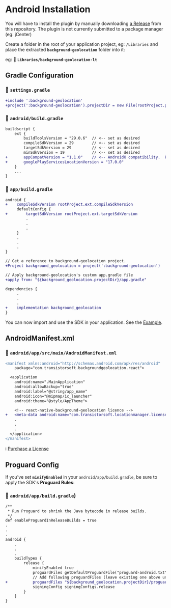 # Android Installation

You will have to install the plugin by manually downloading [a Release](https://github.com/transistorsoft/background-geolocation-lt/releases) from this repository.  The plugin is not currently submitted to a package manager (eg: jCenter)

Create a folder in the root of your application project, eg: `/Libraries` and place the extracted **`background-geolocation`** folder into it:

eg: :open_file_folder: **`Libraries/background-geolocation-lt`**

## Gradle Configuration

### :open_file_folder: **`settings.gradle`**

```diff
+include ':background-geolocation'
+project(':background-geolocation').projectDir = new File(rootProject.projectDir, './Libraries/background-geolocation-lt/android/background-geolocation')
```

### :open_file_folder: **`android/build.gradle`**

```diff
buildscript {
    ext {
        buildToolsVersion = "29.0.6"  // <-- set as desired
        compileSdkVersion = 29        // <-- set as desired
        targetSdkVersion = 29         // <-- set as desired
        minSdkVersion = 19            // <-- set as desired
+       appCompatVersion = "1.1.0"    // <-- AndroidX compatibility.  For pre-androidX, specify `com.android.support` version.
+       googlePlayServicesLocationVersion = "17.0.0"
    }
    ...
}
```

### :open_file_folder: **`app/build.gradle`**

```diff
android {
+    compileSdkVersion rootProject.ext.compileSdkVersion
     defaultConfig {
+        targetSdkVersion rootProject.ext.targetSdkVersion
         .
         .
         .
     }
     .
     .
     .
}

// Get a reference to background-geolocation project.
+Project background_geolocation = project(':background-geolocation')

// Apply background-geolocation's custom app.gradle file
+apply from: "${background_geolocation.projectDir}/app.gradle"

dependencies {
     .
     .
     .
+    implementation background_geolocation
}

```

You can now import and use the SDK in your application.  See the [Example](../README.md#android).

## AndroidManifest.xml

### :open_file_folder: **`android/app/src/main/AndroidManifest.xml`**

```diff
<manifest xmlns:android="http://schemas.android.com/apk/res/android"
    package="com.transistorsoft.backgroundgeolocation.react">

  <application
    android:name=".MainApplication"
    android:allowBackup="true"
    android:label="@string/app_name"
    android:icon="@mipmap/ic_launcher"
    android:theme="@style/AppTheme">

    <!-- react-native-background-geolocation licence -->
+   <meta-data android:name="com.transistorsoft.locationmanager.license" android:value="YOUR_LICENCE_KEY_HERE" />
    .
    .
    .
  </application>
</manifest>

```

:information_source: [Purchase a License](http://www.transistorsoft.com/shop/products/native-background-geolocation)

## Proguard Config

If you've set **`minifyEnabled`** in your `android/app/build.gradle`, be sure to apply the SDK's **Proguard Rules**:

### :open_file_folder: `android/app/build.gradle`)

```diff
/**
 * Run Proguard to shrink the Java bytecode in release builds.
 */
def enableProguardInReleaseBuilds = true
.
.
.
android {
    .
    .
    .
    buildTypes {
        release {
            minifyEnabled true
            proguardFiles getDefaultProguardFile("proguard-android.txt"), "proguard-rules.pro"
            // Add following proguardFiles (leave existing one above untouched)
+           proguardFiles "${background_geolocation.projectDir}/proguard-rules.pro"
            signingConfig signingConfigs.release
        }
    }
}
```


